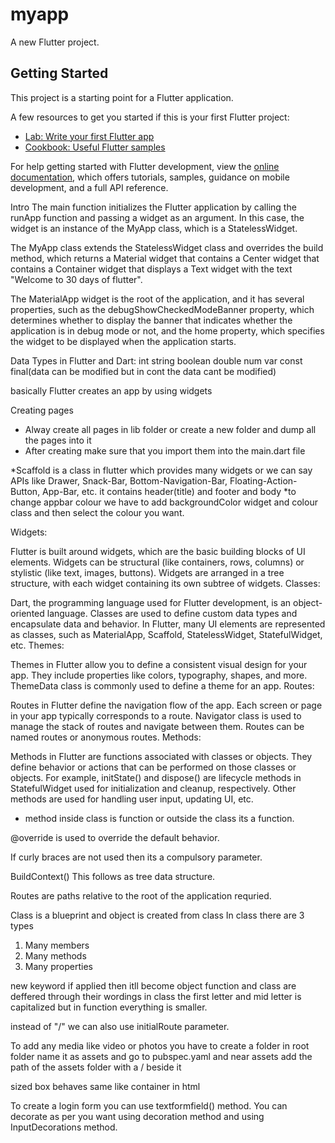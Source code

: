 # myapp

A new Flutter project.

## Getting Started

This project is a starting point for a Flutter application.

A few resources to get you started if this is your first Flutter project:

- [Lab: Write your first Flutter app](https://docs.flutter.dev/get-started/codelab)
- [Cookbook: Useful Flutter samples](https://docs.flutter.dev/cookbook)

For help getting started with Flutter development, view the
[online documentation](https://docs.flutter.dev/), which offers tutorials,
samples, guidance on mobile development, and a full API reference.
 
 Intro
 The main function initializes the Flutter application by calling the runApp function and passing a widget as an argument. In this case, the widget is an instance of the MyApp class, which is a StatelessWidget.

The MyApp class extends the StatelessWidget class and overrides the build method, which returns a Material widget that contains a Center widget that contains a Container widget that displays a Text widget with the text "Welcome to 30 days of flutter".

The MaterialApp widget is the root of the application, and it has several properties, such as the debugShowCheckedModeBanner property, which determines whether to display the banner that indicates whether the application is in debug mode or not, and the home property, which specifies the widget to be displayed when the application starts.

 Data Types in Flutter and Dart:
 int
 string 
 boolean
 double
 num
 var
 const
 final(data can be modified but in cont the data cant be modified)

basically Flutter creates an app by using widgets

Creating pages
* Alway create all pages in lib folder or create a new folder and dump  all the pages into it
* After creating make sure that you import them into the main.dart file


*Scaffold is a class in flutter which provides many widgets or we can say APIs like Drawer, Snack-Bar, Bottom-Navigation-Bar, Floating-Action-Button, App-Bar, etc. 
it contains header(title) and footer and body
*to change appbar colour we have to add backgroundColor widget and colour class and then select the colour you want.

Widgets:

Flutter is built around widgets, which are the basic building blocks of UI elements.
Widgets can be structural (like containers, rows, columns) or stylistic (like text, images, buttons).
Widgets are arranged in a tree structure, with each widget containing its own subtree of widgets.
Classes:

Dart, the programming language used for Flutter development, is an object-oriented language.
Classes are used to define custom data types and encapsulate data and behavior.
In Flutter, many UI elements are represented as classes, such as MaterialApp, Scaffold, StatelessWidget, StatefulWidget, etc.
Themes:

Themes in Flutter allow you to define a consistent visual design for your app.
They include properties like colors, typography, shapes, and more.
ThemeData class is commonly used to define a theme for an app.
Routes:

Routes in Flutter define the navigation flow of the app.
Each screen or page in your app typically corresponds to a route.
Navigator class is used to manage the stack of routes and navigate between them.
Routes can be named routes or anonymous routes.
Methods:

Methods in Flutter are functions associated with classes or objects.
They define behavior or actions that can be performed on those classes or objects.
For example, initState() and dispose() are lifecycle methods in StatefulWidget used for initialization and cleanup, respectively.
Other methods are used for handling user input, updating UI, etc.

* method inside class is function or outside the class its a function.

@override is used to override the default behavior.

If curly braces are not used then its a compulsory parameter.

BuildContext() 
This follows as tree data structure.

Routes are paths relative to the root of the application requried.

Class is a blueprint and object is created from class
In class there are 3 types
1) Many members
2) Many methods
3) Many properties

new keyword if applied then itll become object
function and class are deffered through their wordings
in class the first letter and mid letter is capitalized but in function everything is smaller.

instead of "/" we can also use initialRoute parameter.

To add any media like video or photos you have to create a folder in root folder name it as assets and go to pubspec.yaml and near assets add the path of the assets folder with a / beside it 

sized box behaves same like container in html

To create a login form you can use textformfield() method.
You can decorate as per you want using decoration method and using InputDecorations method.

